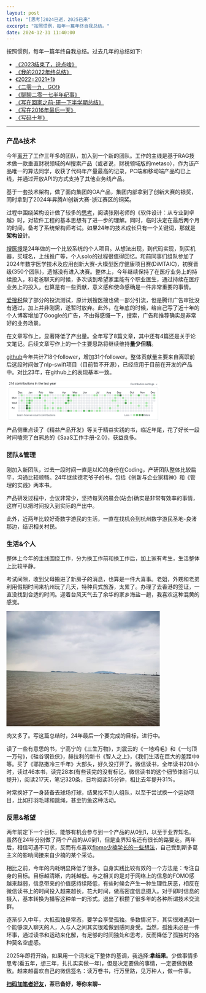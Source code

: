 ```yaml
---
layout: post
title: "[思考]2024已逝，2025已来"
excerpt: "按照惯例，每年一篇年终自我总结。"
date: 2024-12-31 11:40:00
---
```


按照惯例，每年一篇年终自我总结。过去几年的总结如下:

+ [《2023结束了，说点啥》](https://zhpmatrix.github.io/2023/12/31/summary/)
+ [《我的2022年终总结》](https://mp.weixin.qq.com/s?__biz=MzU2MTY2ODEzNA==&mid=2247484533&idx=1&sn=25c6db4bcfd0235925b12e5176ddd40f&chksm=fc740d3ccb03842ad7644062860eeb7858656cfcfb955403f759a39ca7c5053e45069acac6e9&scene=21#wechat_redirect)
+ [《2022=2021+1》](https://mp.weixin.qq.com/s?__biz=MzU2MTY2ODEzNA==&mid=2247484135&idx=1&sn=476a8f6a876d47561ce3fafe1468ef7a&chksm=fc740baecb0382b87a97bd2aa828448305805321fef983b69d1b6f7a2ad139da8503016aa1f5&scene=21#wechat_redirect)
+ [《二零一九，GO!》](https://zhpmatrix.github.io/2018/12/31/summary-2018/)
+ [《聊聊二零一七半年纪事》](https://zhpmatrix.github.io/2018/01/02/summary-2018/)
+ [《写在回家之前-研一下半学期总结》](https://zhpmatrix.github.io/2017/07/30/semester-summary/)
+ [《写在2016年最后一天》](https://zhpmatrix.github.io/2016/12/31/summary-2016/)
+ [《写码十年》](https://mp.weixin.qq.com/s?__biz=MzU2MTY2ODEzNA==&mid=2247483688&idx=1&sn=29da4edb484e417729a8f40b2ca4af71&chksm=fc740861cb038177acdbcdfa091c1e4caf13f9025e6733781c4f95e8e7c8e672917bc67dfc6a&scene=21#wechat_redirect)

---

### 产品&技术

今年[离开](https://zhpmatrix.github.io/2024/04/16/ending/)了工作三年多的团队，加入到一个新的团队。工作的主线是基于RAG技术做一款垂直财税领域的AI搜索产品（或者说，财税领域版的metaso），作为该产品唯一的算法同学，收获了代码年产量最高的记录，PC端和移动端产品均已上线，并通过开放API的方式支持了其他业务线产品。

基于一套技术架构，做了面向集团的OA产品，集团内部拿到了创新大赛的银奖，同时拿到了2024年昇腾AI创新大赛-浙江赛区的铜奖。

过程中围绕架构设计做了较多的[思考](https://zhpmatrix.github.io/2024/09/07/ai-tax-search/)，阅读张刚老师的《软件设计：从专业到卓越》时，对软件工程的基本思想有了进一步的理解。同时，临时决定在最后两个月的时间，备考了系统架构师考试。如果24年的技术成长只有一个关键词，那就是**架构设计**。

[搜医搜](http://www.souyisou.online/)是24年做的一个比较系统的个人项目。从想法出现，到代码实现，到买机器，买域名，上线推广等，个人solo的过程很值得回忆。和前同事们组队参加了2024年数字医学技术及应用创新大赛-大模型医疗健康项目赛(DiMTAIC)，初赛晋级(350个团队)，遗憾没有进入决赛。整体上，今年继续保持了在医疗业务上的持续投入，和老爸聊天的时候，多次谈到希望家里能有个职业医生，通过持续在医疗业务上的投入，也算是有一些贡献，意义感和使命感确是一件非常重要的事情。

[爱搜税](https://aitax.17win.com/#/home?Authorization=Bearer+RKgwsKLnZ3uOoZPjU9nPEPP6H/gjZcVgFlgixoqaWSjeXvjxg9jxTA8yJzNOCd94mm7tSpzOgq0w9Q/3XZuY3MitCACEUV88dDvlWFESem/uZVjdHXvDoxFRxGUJLDByEB1GZSxrWvL9mUxlU5ykT9yDV%2BVNCfQLd6YNf7d%2Bss0=&X-App-Key=cb1e9c178a914a61b4db1bd5735f1036&X-Biz-Code=test&X-User-Id=tester&keyword=%E5%B0%8F%E5%9E%8B%E5%BE%AE%E5%88%A9%E4%BC%81%E4%B8%9A%E6%89%80%E5%BE%97%E7%A8%8E%E4%BC%98%E6%83%A0)做了部分的投流测试，原计划搜医搜也做一部分引流，但是腾讯广告审批没有通过，加上并非刚需，遂暂时放弃。此外，在年底的时候，给自己写了近十年的个人博客增加了Google的广告，不由得感慨一下，搜索，广告和推荐确实是非常好的业务场景。

在文章写作上，显著降低了产出量。全年写了8篇文章，其中还有4篇还是关于论文笔记。后续文章写作上的一个主要思路将继续维持**量少但精**。

[github](https://github.com/zhpmatrix)今年共计718个follower，增加31个follower。整体贡献量主要来自离职前后这段时间做了nlp-swift项目（目前暂不开源），已经应用于目前在开发的产品中。对比23年，在github上的表现基本一致。

<img src="https://github.com/zhpmatrix/zhpmatrix.github.io/blob/master/images/github24.png?raw=true" width="400" align="center"/>

产品侧重点读了《精益产品开发》等关于精益实践的书，临近年尾，花了好长一段时间嗑完了白鸦总的《SaaS工作手册-2.0》，获益良多。

### 团队&管理

刚加入新团队，过去一段时间一直是以IC的身份在Coding，产研团队整体比较扁平，沟通比较顺畅。24年继续德老爷子的书，包括《创新与企业家精神》和《管理的实践》两本书。

产品研发过程中，会议非常少，坚持每天的晨会(站会)确实是非常有效率的事情，这样可以把时间投入到实际的产出中。

此外，近两年比较好奇数字游民的生活，一直在找机会到杭州数字游民圣地-良渚那边，结识相关村民。

### 生活&个人

整体上今年的主线围绕工作，分为换工作前和换工作后，加上家有考生，生活整体上比较平静。

考试间隙，收到父母搬进了新房子的消息，也算是一件大喜事。老姐，外甥和老弟利用假期时间来杭州玩了几天，特种兵式旅游，太累了。办理了去香港的签证，一直没找到合适的时间。迎着台风天气去了余华的家乡海盐一趟，我喜欢这种混黄的感觉。

<img src="https://github.com/zhpmatrix/zhpmatrix.github.io/blob/master/images/haiyan.jpg?raw=true" width="400" align="center"/>

肉又多了。写这篇总结时，24年最后一个要完成的目标，进行中。

读了一些有意思的书，宁高宁的《三生万物》，刘震云的《一地鸡毛》和《一句顶一万句》，《硅谷钢铁侠》，赫拉利的新书《智人之上》，《我们生活在巨大的差距中》等。买了《耶路撒冷三千年》大部头，好久没打开了。微信读书，全年读书208小时，读过46本书，读完28本(有些读完的没有标记，微信读书的这个细节体验可以提升)，阅读217天，笔记320条，日均阅读35分钟，相比去年提升31%。

时常换好了一身装备去球场打球，结果找不到人组队，以至于尝试换一个运动项目，比如打羽毛球和跳绳，甚至钓鱼这种活动。

### 反思&希望

两年前定下一个目标，能够有机会参与到一个产品的从0到1，以至于业界知名。虽然在24年分别做了两个产品的从0到1，但是业界知名还有很长的路要走。两年后，相信可遇不可求，反而有点喜欢[flomo少楠学长的一些想法](https://mp.weixin.qq.com/s/ugCmRMVenBcDPLUZmCsEqA?poc_token=HHx4UWejxwodzfOli3lRdRr2PacVZs3Gc48lOttb)，自己受到斯多葛主义的影响间接来自少楠的某个采访。

相比之前，今年的内耗明显降低了很多。自身实践比较有效的一个方法是：专注自身的目标。目标越清晰，内耗越低。与之相关的是对于网络上的信息的FOMO感越来越弱，信息带来的价值感持续降低，有些时候会产生一种生理性厌恶，相反在微信读书上的时间投入越来越长，花大时间，做高密度信息摄入。对于即时信息的摄入，基本转换为播客这种单一的形式。退出了积攒了很多年的各种所谓技术交流群。

逐渐步入中年，大抵孤独是常态，要学会享受孤独。多数情况下，其实很难遇到一个能够深入聊天的人，人与人之间其实很难做到感同身受。当然，孤独未必是一件坏事，通过读书和运动来化解，有足够的时间独处和思考，反而降低了孤独时的各种莫名空虚感。

2025年即将开始，如果用一个词来定下整体的基调，我选择:**拿结果**。少做事情多思考(看五年，想三年，扎扎实实做一年)，但是决定要做的事情，一定要做到极致。越来越喜欢自己的微信签名：读万卷书，行万里路，见万种人，做一件事。


**[扫码加笔者好友](https://zhpmatrix.github.io/about/)，茶已备好，等你来聊~**
